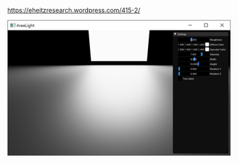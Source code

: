 https://eheitzresearch.wordpress.com/415-2/

[![link text](./screenshots/Quad.jpg)](./screenshots/Quad.jpg)